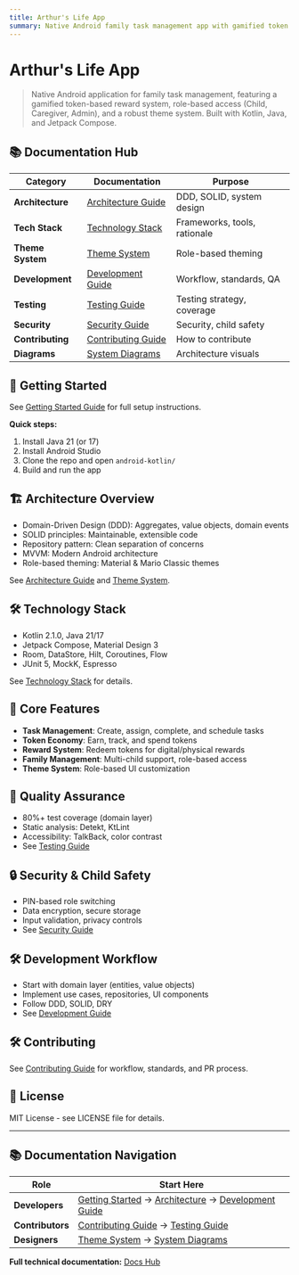 ```yaml
---
title: Arthur's Life App
summary: Native Android family task management app with gamified token economy, role-based access, and robust theme system. See /docs for full technical documentation.
---
```


# Arthur's Life App

> Native Android application for family task management, featuring a gamified token-based reward system, role-based access (Child, Caregiver, Admin), and a robust theme system. Built with Kotlin, Java, and Jetpack Compose.

## 📚 Documentation Hub

| Category | Documentation | Purpose |
|----------|---------------|---------|
| **Architecture** | [Architecture Guide](docs/architecture.md) | DDD, SOLID, system design |
| **Tech Stack** | [Technology Stack](docs/tech-stack.md) | Frameworks, tools, rationale |
| **Theme System** | [Theme System](docs/theme-system.md) | Role-based theming |
| **Development** | [Development Guide](docs/development.md) | Workflow, standards, QA |
| **Testing** | [Testing Guide](docs/testing.md) | Testing strategy, coverage |
| **Security** | [Security Guide](docs/security.md) | Security, child safety |
| **Contributing** | [Contributing Guide](docs/contributing.md) | How to contribute |
| **Diagrams** | [System Diagrams](docs/diagrams/README.md) | Architecture visuals |

## 🚀 Getting Started

See [Getting Started Guide](docs/getting-started.md) for full setup instructions.

**Quick steps:**
1. Install Java 21 (or 17)
2. Install Android Studio
3. Clone the repo and open `android-kotlin/`
4. Build and run the app

## 🏗️ Architecture Overview

- Domain-Driven Design (DDD): Aggregates, value objects, domain events
- SOLID principles: Maintainable, extensible code
- Repository pattern: Clean separation of concerns
- MVVM: Modern Android architecture
- Role-based theming: Material & Mario Classic themes

See [Architecture Guide](docs/architecture.md) and [Theme System](docs/theme-system.md).

## 🛠️ Technology Stack

- Kotlin 2.1.0, Java 21/17
- Jetpack Compose, Material Design 3
- Room, DataStore, Hilt, Coroutines, Flow
- JUnit 5, MockK, Espresso

See [Technology Stack](docs/tech-stack.md) for details.

## 🎯 Core Features

- **Task Management**: Create, assign, complete, and schedule tasks
- **Token Economy**: Earn, track, and spend tokens
- **Reward System**: Redeem tokens for digital/physical rewards
- **Family Management**: Multi-child support, role-based access
- **Theme System**: Role-based UI customization

## 🧪 Quality Assurance

- 80%+ test coverage (domain layer)
- Static analysis: Detekt, KtLint
- Accessibility: TalkBack, color contrast
- See [Testing Guide](docs/testing.md)

## 🔒 Security & Child Safety

- PIN-based role switching
- Data encryption, secure storage
- Input validation, privacy controls
- See [Security Guide](docs/security.md)

## 🛠️ Development Workflow

- Start with domain layer (entities, value objects)
- Implement use cases, repositories, UI components
- Follow DDD, SOLID, DRY
- See [Development Guide](docs/development.md)

## 🛠️ Contributing

See [Contributing Guide](docs/contributing.md) for workflow, standards, and PR process.

## 📄 License

MIT License - see LICENSE file for details.

---

## 📚 Documentation Navigation

| Role | Start Here |
|------|------------|
| **Developers** | [Getting Started](docs/getting-started.md) → [Architecture](docs/architecture.md) → [Development Guide](docs/development.md) |
| **Contributors** | [Contributing Guide](docs/contributing.md) → [Testing Guide](docs/testing.md) |
| **Designers** | [Theme System](docs/theme-system.md) → [System Diagrams](docs/diagrams/README.md) |

**Full technical documentation:** [Docs Hub](docs/README.md)